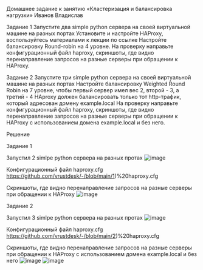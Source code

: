 Домашнее задание к занятию «Кластеризация и балансировка нагрузки» Иванов Владислав

Задание 1
Запустите два simple python сервера на своей виртуальной машине на разных портах
Установите и настройте HAProxy, воспользуйтесь материалами к лекции по ссылке
Настройте балансировку Round-robin на 4 уровне.
На проверку направьте конфигурационный файл haproxy, скриншоты, где видно перенаправление запросов на разные серверы при обращении к HAProxy.

Задание 2
Запустите три simple python сервера на своей виртуальной машине на разных портах
Настройте балансировку Weighted Round Robin на 7 уровне, чтобы первый сервер имел вес 2, второй - 3, а третий - 4
HAproxy должен балансировать только тот http-трафик, который адресован домену example.local
На проверку направьте конфигурационный файл haproxy, скриншоты, где видно перенаправление запросов на разные серверы при обращении к HAProxy c использованием домена example.local и без него.



Решение 

Задание 1

Запустил 2 simlpe python сервера на разных протах
![image](https://github.com/user-attachments/assets/0afda30b-7a75-4b06-95e9-0770794668f9)

Конфигурационный файл haproxy.cfg
https://github.com/vrustdesk/-/blob/main/1)%20haproxy.cfg

Скриншоты, где видно перенаправление запросов на разные серверы при обращении к HAProxy
![image](https://github.com/user-attachments/assets/e0f45d2c-3447-49c6-b345-2c739c73eff9)


Задание 2

Запустил 3 simlpe python сервера на разных протах
![image](https://github.com/user-attachments/assets/02ee426a-d43c-4062-ad3f-ed6e40f16aa5)

Конфигурационный файл haproxy.cfg
https://github.com/vrustdesk/-/blob/main/2)%20haproxy.cfg

Cкриншоты, где видно перенаправление запросов на разные серверы при обращении к HAProxy c использованием домена example.local и без него
![image](https://github.com/user-attachments/assets/194ca261-c7bb-4215-a102-5b4c3216c4f4)
![image](https://github.com/user-attachments/assets/f039c1a8-50b4-43ad-918d-edaa71ad9b91)
